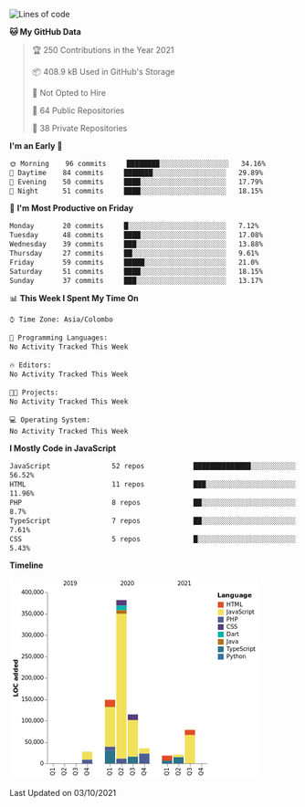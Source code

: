 
<!--START_SECTION:waka-->
![Lines of code](https://img.shields.io/badge/From%20Hello%20World%20I%27ve%20Written-831621%20lines%20of%20code-blue)

**🐱 My GitHub Data** 

> 🏆 250 Contributions in the Year 2021
 > 
> 📦 408.9 kB Used in GitHub's Storage 
 > 
> 🚫 Not Opted to Hire
 > 
> 📜 64 Public Repositories 
 > 
> 🔑 38 Private Repositories  
 > 
**I'm an Early 🐤** 

```text
🌞 Morning    96 commits     ████████░░░░░░░░░░░░░░░░░   34.16% 
🌆 Daytime    84 commits     ███████░░░░░░░░░░░░░░░░░░   29.89% 
🌃 Evening    50 commits     ████░░░░░░░░░░░░░░░░░░░░░   17.79% 
🌙 Night      51 commits     ████░░░░░░░░░░░░░░░░░░░░░   18.15%

```
📅 **I'm Most Productive on Friday** 

```text
Monday       20 commits     █░░░░░░░░░░░░░░░░░░░░░░░░   7.12% 
Tuesday      48 commits     ████░░░░░░░░░░░░░░░░░░░░░   17.08% 
Wednesday    39 commits     ███░░░░░░░░░░░░░░░░░░░░░░   13.88% 
Thursday     27 commits     ██░░░░░░░░░░░░░░░░░░░░░░░   9.61% 
Friday       59 commits     █████░░░░░░░░░░░░░░░░░░░░   21.0% 
Saturday     51 commits     ████░░░░░░░░░░░░░░░░░░░░░   18.15% 
Sunday       37 commits     ███░░░░░░░░░░░░░░░░░░░░░░   13.17%

```


📊 **This Week I Spent My Time On** 

```text
⌚︎ Time Zone: Asia/Colombo

💬 Programming Languages: 
No Activity Tracked This Week

🔥 Editors: 
No Activity Tracked This Week

🐱‍💻 Projects: 
No Activity Tracked This Week

💻 Operating System: 
No Activity Tracked This Week

```

**I Mostly Code in JavaScript** 

```text
JavaScript               52 repos            ██████████████░░░░░░░░░░░   56.52% 
HTML                     11 repos            ███░░░░░░░░░░░░░░░░░░░░░░   11.96% 
PHP                      8 repos             ██░░░░░░░░░░░░░░░░░░░░░░░   8.7% 
TypeScript               7 repos             ██░░░░░░░░░░░░░░░░░░░░░░░   7.61% 
CSS                      5 repos             █░░░░░░░░░░░░░░░░░░░░░░░░   5.43%

```


**Timeline**

![Chart not found](https://raw.githubusercontent.com/ccweerasinghe1994/ccweerasinghe1994/master/charts/bar_graph.png) 


 Last Updated on 03/10/2021
<!--END_SECTION:waka-->
